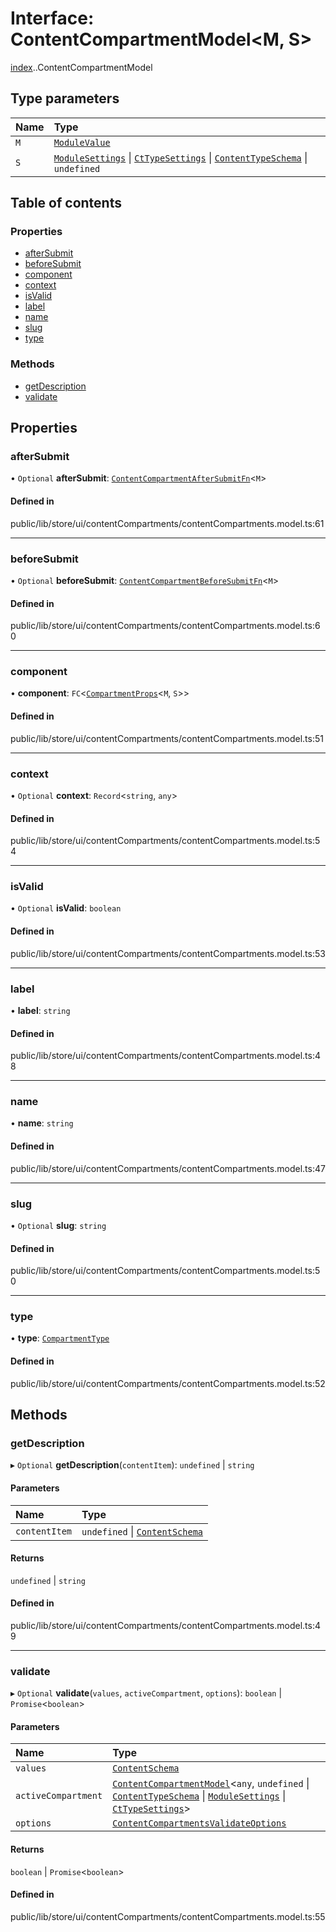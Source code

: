 # Interface: ContentCompartmentModel<M, S\>

[index](../wiki/index).[<internal>](../wiki/index.%3Cinternal%3E).ContentCompartmentModel

## Type parameters

| Name | Type |
| :------ | :------ |
| `M` | [`ModuleValue`](../wiki/index.%3Cinternal%3E#modulevalue) |
| `S` | [`ModuleSettings`](../wiki/index.ModuleSettings) \| [`CtTypeSettings`](../wiki/index.%3Cinternal%3E#cttypesettings) \| [`ContentTypeSchema`](../wiki/index.ContentTypeSchema) \| `undefined` |

## Table of contents

### Properties

- [afterSubmit](../wiki/index.%3Cinternal%3E.ContentCompartmentModel#aftersubmit)
- [beforeSubmit](../wiki/index.%3Cinternal%3E.ContentCompartmentModel#beforesubmit)
- [component](../wiki/index.%3Cinternal%3E.ContentCompartmentModel#component)
- [context](../wiki/index.%3Cinternal%3E.ContentCompartmentModel#context)
- [isValid](../wiki/index.%3Cinternal%3E.ContentCompartmentModel#isvalid)
- [label](../wiki/index.%3Cinternal%3E.ContentCompartmentModel#label)
- [name](../wiki/index.%3Cinternal%3E.ContentCompartmentModel#name)
- [slug](../wiki/index.%3Cinternal%3E.ContentCompartmentModel#slug)
- [type](../wiki/index.%3Cinternal%3E.ContentCompartmentModel#type)

### Methods

- [getDescription](../wiki/index.%3Cinternal%3E.ContentCompartmentModel#getdescription)
- [validate](../wiki/index.%3Cinternal%3E.ContentCompartmentModel#validate)

## Properties

### afterSubmit

• `Optional` **afterSubmit**: [`ContentCompartmentAfterSubmitFn`](../wiki/index.%3Cinternal%3E#contentcompartmentaftersubmitfn)<`M`\>

#### Defined in

public/lib/store/ui/contentCompartments/contentCompartments.model.ts:61

___

### beforeSubmit

• `Optional` **beforeSubmit**: [`ContentCompartmentBeforeSubmitFn`](../wiki/index.%3Cinternal%3E#contentcompartmentbeforesubmitfn)<`M`\>

#### Defined in

public/lib/store/ui/contentCompartments/contentCompartments.model.ts:60

___

### component

• **component**: `FC`<[`CompartmentProps`](../wiki/index.CompartmentProps)<`M`, `S`\>\>

#### Defined in

public/lib/store/ui/contentCompartments/contentCompartments.model.ts:51

___

### context

• `Optional` **context**: `Record`<`string`, `any`\>

#### Defined in

public/lib/store/ui/contentCompartments/contentCompartments.model.ts:54

___

### isValid

• `Optional` **isValid**: `boolean`

#### Defined in

public/lib/store/ui/contentCompartments/contentCompartments.model.ts:53

___

### label

• **label**: `string`

#### Defined in

public/lib/store/ui/contentCompartments/contentCompartments.model.ts:48

___

### name

• **name**: `string`

#### Defined in

public/lib/store/ui/contentCompartments/contentCompartments.model.ts:47

___

### slug

• `Optional` **slug**: `string`

#### Defined in

public/lib/store/ui/contentCompartments/contentCompartments.model.ts:50

___

### type

• **type**: [`CompartmentType`](../wiki/index.%3Cinternal%3E.CompartmentType)

#### Defined in

public/lib/store/ui/contentCompartments/contentCompartments.model.ts:52

## Methods

### getDescription

▸ `Optional` **getDescription**(`contentItem`): `undefined` \| `string`

#### Parameters

| Name | Type |
| :------ | :------ |
| `contentItem` | `undefined` \| [`ContentSchema`](../wiki/index.ContentSchema) |

#### Returns

`undefined` \| `string`

#### Defined in

public/lib/store/ui/contentCompartments/contentCompartments.model.ts:49

___

### validate

▸ `Optional` **validate**(`values`, `activeCompartment`, `options`): `boolean` \| `Promise`<`boolean`\>

#### Parameters

| Name | Type |
| :------ | :------ |
| `values` | [`ContentSchema`](../wiki/index.ContentSchema) |
| `activeCompartment` | [`ContentCompartmentModel`](../wiki/index.%3Cinternal%3E.ContentCompartmentModel)<`any`, `undefined` \| [`ContentTypeSchema`](../wiki/index.ContentTypeSchema) \| [`ModuleSettings`](../wiki/index.ModuleSettings) \| [`CtTypeSettings`](../wiki/index.%3Cinternal%3E#cttypesettings)\> |
| `options` | [`ContentCompartmentsValidateOptions`](../wiki/index.%3Cinternal%3E.ContentCompartmentsValidateOptions) |

#### Returns

`boolean` \| `Promise`<`boolean`\>

#### Defined in

public/lib/store/ui/contentCompartments/contentCompartments.model.ts:55
